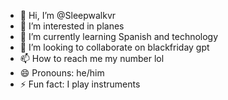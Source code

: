 - 👋 Hi, I’m @Sleepwalkvr
- 👀 I’m interested in planes
- 🌱 I’m currently learning Spanish and technology 
- 💞️ I’m looking to collaborate on blackfriday gpt
- 📫 How to reach me my number lol
- 😄 Pronouns: he/him
- ⚡ Fun fact: I play instruments

<!---
Sleepwalkvr/Sleepwalkvr is a ✨ special ✨ repository because its `README.md` (this file) appears on your GitHub profile.
You can click the Preview link to take a look at your changes.
--->
